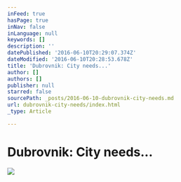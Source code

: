 ```yaml
---
inFeed: true
hasPage: true
inNav: false
inLanguage: null
keywords: []
description: ''
datePublished: '2016-06-10T20:29:07.374Z'
dateModified: '2016-06-10T20:28:53.678Z'
title: 'Dubrovnik: City needs...'
author: []
authors: []
publisher: null
starred: false
sourcePath: _posts/2016-06-10-dubrovnik-city-needs.md
url: dubrovnik-city-needs/index.html
_type: Article

---
```

# Dubrovnik: City needs...
![](https://the-grid-user-content.s3-us-west-2.amazonaws.com/a8c7a3fd-f3fe-4fd1-a52a-a7f6b40fe3eb.jpg)